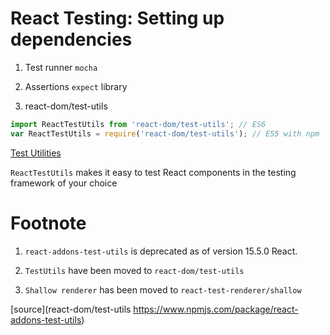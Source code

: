 # React Testing: Setting up dependencies

1. Test runner `mocha`

2. Assertions `expect` library

3. react-dom/test-utils

```javascript
import ReactTestUtils from 'react-dom/test-utils'; // ES6
var ReactTestUtils = require('react-dom/test-utils'); // ES5 with npm
```

[Test Utilities](https://reactjs.org/docs/test-utils.html)

`ReactTestUtils` makes it easy to test React components in the testing framework of your choice

# Footnote

1. `react-addons-test-utils` is deprecated as of version 15.5.0 React. 

2. `TestUtils` have been moved to `react-dom/test-utils`

3. `Shallow renderer` has been moved to `react-test-renderer/shallow`

[source](react-dom/test-utils https://www.npmjs.com/package/react-addons-test-utils)